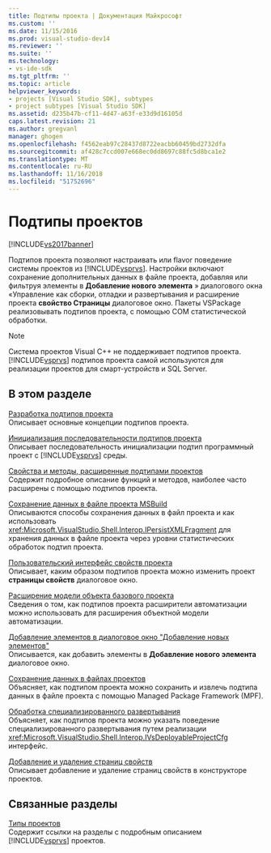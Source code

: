 ```yaml
---
title: Подтипы проекта | Документация Майкрософт
ms.custom: ''
ms.date: 11/15/2016
ms.prod: visual-studio-dev14
ms.reviewer: ''
ms.suite: ''
ms.technology:
- vs-ide-sdk
ms.tgt_pltfrm: ''
ms.topic: article
helpviewer_keywords:
- projects [Visual Studio SDK], subtypes
- project subtypes [Visual Studio SDK]
ms.assetid: d235b47b-cf11-4d47-a63f-e33d9d16105d
caps.latest.revision: 21
ms.author: gregvanl
manager: ghogen
ms.openlocfilehash: f4562eab97c28437d8722eacbb60459bd2732dfa
ms.sourcegitcommit: af428c7ccd007e668ec0dd8697c88fc5d8bca1e2
ms.translationtype: MT
ms.contentlocale: ru-RU
ms.lasthandoff: 11/16/2018
ms.locfileid: "51752696"
---
```

# <a name="project-subtypes"></a>Подтипы проектов
[!INCLUDE[vs2017banner](../../includes/vs2017banner.md)]

Подтипов проекта позволяют настраивать или flavor поведение системы проектов из [!INCLUDE[vsprvs](../../includes/vsprvs-md.md)]. Настройки включают сохранение дополнительных данных в файле проекта, добавляя или фильтруя элементы в **Добавление нового элемента** » диалогового окна «Управление как сборки, отладки и развертывания и расширение проекта **свойство Страницы** диалоговое окно. Пакеты VSPackage реализовывать подтипов проекта, с помощью COM статистической обработки.  
  
> [!NOTE]
>  Система проектов Visual C++ не поддерживает подтипов проекта. [!INCLUDE[vsprvs](../../includes/vsprvs-md.md)] подтипов проекта самой используются для реализации проектов для смарт-устройств и SQL Server.  
  
## <a name="in-this-section"></a>В этом разделе  
 [Разработка подтипов проекта](../../extensibility/internals/project-subtypes-design.md)  
 Описывает основные концепции подтипов проекта.  
  
 [Инициализация последовательности подтипов проекта](../../extensibility/internals/initialization-sequence-of-project-subtypes.md)  
 Описывает последовательность инициализации подтип программный проект с [!INCLUDE[vsprvs](../../includes/vsprvs-md.md)] среды.  
  
 [Свойства и методы, расширенные подтипами проектов](../../extensibility/internals/properties-and-methods-extended-by-project-subtypes.md)  
 Содержит подробное описание функций и методов, наиболее часто расширены с помощью подтипов проекта.  
  
 [Сохранение данных в файле проекта MSBuild](../../extensibility/internals/persisting-data-in-the-msbuild-project-file.md)  
 Описываются способы сохранения данных в файл проекта и как использовать <xref:Microsoft.VisualStudio.Shell.Interop.IPersistXMLFragment> для хранения данных в файле проекта через уровни статистических обработок подтип проекта.  
  
 [Пользовательский интерфейс свойств проекта](../../extensibility/internals/project-property-user-interface.md)  
 Описывает, каким образом подтипов проекта можно изменить проект **страницы свойств** диалоговое окно.  
  
 [Расширение модели объекта базового проекта](../../extensibility/internals/extending-the-object-model-of-the-base-project.md)  
 Сведения о том, как подтипов проекта расширители автоматизации можно использовать для расширения объектной модели автоматизации.  
  
 [Добавление элементов в диалоговое окно "Добавление новых элементов"](../../extensibility/internals/contributing-to-the-add-new-item-dialog-box.md)  
 Описывается, как добавить элементы в **Добавление нового элемента** диалоговое окно.  
  
 [Сохранение данных в файлах проектов](../../extensibility/saving-data-in-project-files.md)  
 Объясняет, как подтипом проекта можно сохранить и извлечь подтипа данных в файле проекта с помощью Managed Package Framework (MPF).  
  
 [Обработка специализированного развертывания](../../extensibility/internals/handling-specialized-deployment.md)  
 Объясняет, как подтипов проекта можно указать поведение специализированного развертывания путем реализации <xref:Microsoft.VisualStudio.Shell.Interop.IVsDeployableProjectCfg> интерфейс.  
  
 [Добавление и удаление страниц свойств](../../extensibility/adding-and-removing-property-pages.md)  
 Описывает добавление и удаление страниц свойств в конструкторе проектов.  
  
## <a name="related-sections"></a>Связанные разделы  
 [Типы проектов](../../extensibility/internals/project-types.md)  
 Содержит ссылки на разделы с подробным описанием [!INCLUDE[vsprvs](../../includes/vsprvs-md.md)] проектов.

